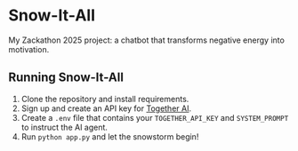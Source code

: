 # Snow-It-All

My Zackathon 2025 project: a chatbot that transforms negative energy into motivation.

## Running Snow-It-All

1. Clone the repository and install requirements.
2. Sign up and create an API key for [Together AI](https://api.together.ai/signin).
3. Create a `.env` file that contains your `TOGETHER_API_KEY` and `SYSTEM_PROMPT` to instruct the AI agent.
4. Run `python app.py` and let the snowstorm begin!
